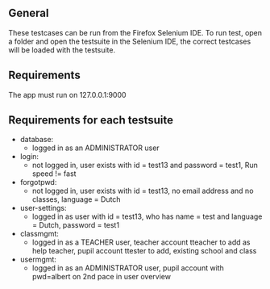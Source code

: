 General
-------
These testcases can be run from the Firefox Selenium IDE.
To run test, open a folder and open the testsuite in the Selenium IDE, the correct
testcases will be loaded with the testsuite.

Requirements
------------
The app must run on 127.0.0.1:9000

Requirements for each testsuite
-------------------------------
* database: 
	* logged in as an ADMINISTRATOR user
* login:
	* not logged in, user exists with id = test13 and password = test1, Run speed != fast
* forgotpwd: 
	* not logged in, user exists with id = test13, no email address and no classes, language = Dutch
* user-settings:	 
	* logged in as user with id = test13, who has name = test and language = Dutch, password = test1
* classmgmt: 
	* logged in as a TEACHER user, teacher account tteacher to add as help teacher, pupil account ttester to add, existing school and class 
* usermgmt:
	* logged in as an ADMINISTRATOR user, pupil account with pwd=albert on 2nd pace in user overview	 

